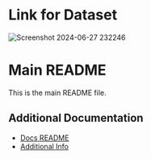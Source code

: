 # Link for Dataset

![Screenshot 2024-06-27 232246](https://github.com/niti-shaagrawal/hypertention_analysis/assets/152295238/1df39d83-b04d-4c5b-9de5-8496c2c6461e)
# Main README

This is the main README file.

## Additional Documentation

- [Docs README](docs/README.md)
- [Additional Info](additional-info.md)
